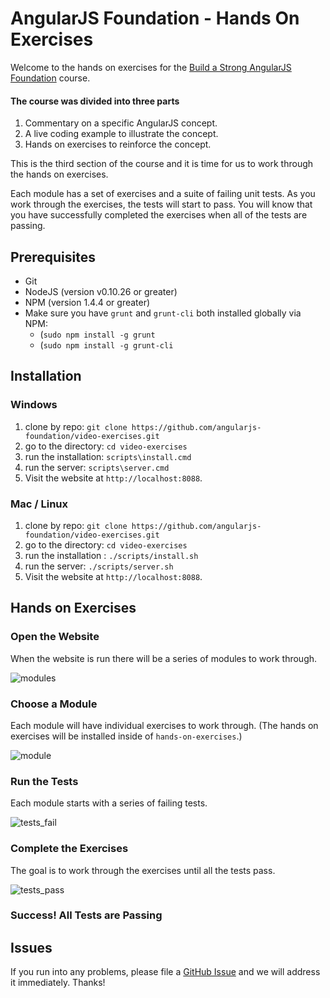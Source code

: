 # AngularJS Foundation - Hands On Exercises

Welcome to the hands on exercises for the [Build a Strong AngularJS Foundation](http://shop.oreilly.com/product/110000151.do) course.

#### The course was divided into three parts
1. Commentary on a specific AngularJS concept.
2. A live coding example to illustrate the concept.
3. Hands on exercises to reinforce the concept.

This is the third section of the course and it is time for us to work through the hands on exercises.

Each module has a set of exercises and a suite of failing unit tests. As you work through the exercises, the tests will start to pass. You will know that you have successfully completed the exercises when all of the tests are passing.

## Prerequisites
- Git
- NodeJS (version v0.10.26 or greater)
- NPM (version 1.4.4 or greater)
- Make sure you have `grunt` and `grunt-cli` both installed globally via NPM:
  - (`sudo npm install -g grunt`
  - (`sudo npm install -g grunt-cli`

## Installation

### Windows
1. clone by repo: `git clone https://github.com/angularjs-foundation/video-exercises.git`
2. go to the directory: `cd video-exercises`
3. run the installation: `scripts\install.cmd`
4. run the server: `scripts\server.cmd`
5. Visit the website at `http://localhost:8088`.

### Mac / Linux
1. clone by repo: `git clone https://github.com/angularjs-foundation/video-exercises.git`
2. go to the directory: `cd video-exercises`
3. run the installation : `./scripts/install.sh`
4. run the server: `./scripts/server.sh`
5. Visit the website at `http://localhost:8088`.

## Hands on Exercises

### Open the Website

When the website is run there will be a series of modules to work through.

![modules](https://cloud.githubusercontent.com/assets/590361/2930144/5478ba74-d792-11e3-8cd1-d301fd45c4f5.png)

### Choose a Module

Each module will have individual exercises to work through. (The hands on exercises will be installed inside of `hands-on-exercises`.)

![module](https://cloud.githubusercontent.com/assets/590361/2930145/5acf6bc0-d792-11e3-8607-65622a0f49e3.png)

### Run the Tests

Each module starts with a series of failing tests.

![tests_fail](https://cloud.githubusercontent.com/assets/590361/2930276/03f99dc8-d794-11e3-850f-71eb7437daaf.png)

### Complete the Exercises

The goal is to work through the exercises until all the tests pass.

![tests_pass](https://cloud.githubusercontent.com/assets/590361/2930277/0699515e-d794-11e3-88a1-af374ee1fdc4.png)

### Success! All Tests are Passing

## Issues

If you run into any problems, please file a [GitHub Issue](https://github.com/angularjs-foundation/video-exercises/issues) and we will address it immediately. Thanks!